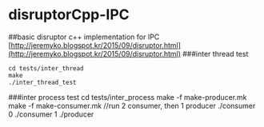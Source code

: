 # disruptorCpp-IPC

##basic disruptor c++ implementation for IPC
[http://jeremyko.blogspot.kr/2015/09/disruptor.html](http://jeremyko.blogspot.kr/2015/09/disruptor.html)
###inter thread test 

    cd tests/inter_thread 
    make
    ./inter_thread_test 

 

###inter process test 
    cd tests/inter_process 
    make -f make-producer.mk 
    make -f make-consumer.mk
    //run 2 consumer, then 1 producer
    ./consumer 0
    ./consumer 1
    ./producer
